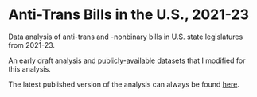 # Anti-Trans Bills in the U.S., 2021-23
Data analysis of anti-trans and -nonbinary bills in U.S. state legislatures from 2021-23.

An early draft analysis and [publicly-available](https://tracktranslegislation.com) [datasets](https://www.aclu.org/legislative-attacks-on-lgbtq-rights) that I modified for this analysis.

The latest published version of the analysis can always be found [here](https://rpubs.com/kaince/antitransbills).
